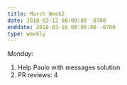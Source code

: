 ```yaml
---
title: March Week2
date: 2018-03-12 00:00:00 -0700
enddate: 2018-03-16 00:00:00 -0700
type: weekly
---
```


*Monday:*

1. Help Paulo with messages solution
2. PR reviews: 4

